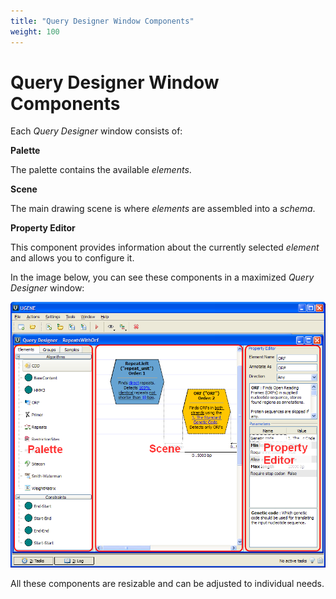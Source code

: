 ```yaml
---
title: "Query Designer Window Components"
weight: 100
---
```


# Query Designer Window Components

Each _Query Designer_ window consists of:

**Palette**

The palette contains the available _elements_.

**Scene**

The main drawing scene is where _elements_ are assembled into a _schema_.

**Property Editor**

This component provides information about the currently selected _element_ and allows you to configure it.

In the image below, you can see these components in a maximized _Query Designer_ window:

![](/images/65930606/65930607.png)

All these components are resizable and can be adjusted to individual needs.
